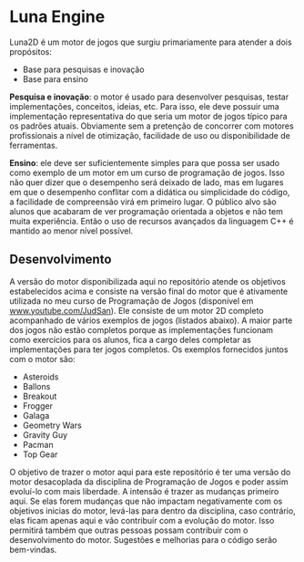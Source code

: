 # Luna Engine

Luna2D é um motor de jogos que surgiu primariamente para atender a dois propósitos:

- Base para pesquisas e inovação
- Base para ensino

**Pesquisa e inovação**: o motor é usado para desenvolver pesquisas, testar implementações, conceitos, ideias, etc. Para isso, ele deve possuir uma implementação representativa do que seria um motor de jogos típico para os padrões atuais. Obviamente sem a pretenção de concorrer com motores profissionais a nível de otimização, facilidade de uso ou disponibilidade de ferramentas.

**Ensino**: ele deve ser suficientemente simples para que possa ser usado como exemplo de um motor em um curso de programação de jogos. Isso não quer dizer que o desempenho será deixado de lado, mas em lugares em que o desempenho conflitar com a didática ou simplicidade do código, a facilidade de compreensão virá em primeiro lugar. O público alvo são alunos que acabaram de ver programação orientada a objetos e não tem muita experiência. Então o uso de recursos avançados da linguagem C++ é mantido ao menor nível possível.

## Desenvolvimento

A versão do motor disponibilizada aqui no repositório atende os objetivos estabelecidos acima e consiste na versão final do motor que é ativamente utilizada no meu curso de Programação de Jogos (disponível em www.youtube.com/JudSan). Ele consiste de um motor 2D completo acompanhado de vários exemplos de jogos (listados abaixo). A maior parte dos jogos não estão completos porque as implementações funcionam como exercícios para os alunos, fica a cargo deles completar as implementações para ter jogos completos. Os exemplos fornecidos juntos com o motor são:
 
- Asteroids
- Ballons
- Breakout
- Frogger
- Galaga
- Geometry Wars
- Gravity Guy
- Pacman
- Top Gear

O objetivo de trazer o motor aqui para este repositório é ter uma versão do motor desacoplada da disciplina de Programação de Jogos e poder assim evoluí-lo com mais liberdade. A intensão é trazer as mudanças primeiro aqui. Se elas forem mudanças que não impactam negativamente com os objetivos inicias do motor, levá-las para dentro da disciplina, caso contrário, elas ficam apenas aqui e vão contribuir com a evolução do motor. Isso permitirá também que outras pessoas possam contribuir com o desenvolvimento do motor. Sugestões e melhorias para o código serão bem-vindas.
